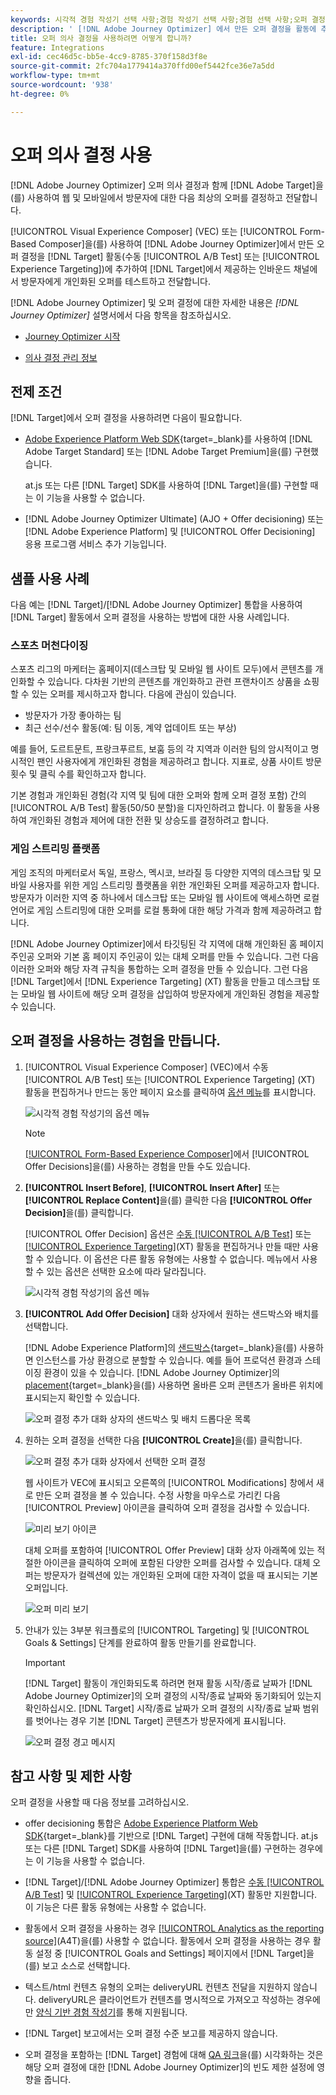 ```yaml
---
keywords: 시각적 경험 작성기 선택 사항;경험 작성기 선택 사항;경험 선택 사항;오퍼 결정;offer decisioning;ajo;여정 최적화 도구
description: ' [!DNL Adobe Journey Optimizer] 에서 만든 오퍼 결정을 활동에 추가하는 방법을 알아봅니다.'
title: 오퍼 의사 결정을 사용하려면 어떻게 합니까?
feature: Integrations
exl-id: cec46d5c-bb5e-4cc9-8785-370f158d3f8e
source-git-commit: 2fc704a1779414a370ffd00ef5442fce36e7a5dd
workflow-type: tm+mt
source-wordcount: '938'
ht-degree: 0%

---
```


# 오퍼 의사 결정 사용

[!DNL Adobe Journey Optimizer] 오퍼 의사 결정과 함께 [!DNL Adobe Target]을(를) 사용하여 웹 및 모바일에서 방문자에 대한 다음 최상의 오퍼를 결정하고 전달합니다.

[!UICONTROL Visual Experience Composer] (VEC) 또는 [!UICONTROL Form-Based Composer]을(를) 사용하여 [!DNL Adobe Journey Optimizer]에서 만든 오퍼 결정을 [!DNL Target] 활동(수동 [!UICONTROL A/B Test] 또는 [!UICONTROL Experience Targeting])에 추가하여 [!DNL Target]에서 제공하는 인바운드 채널에서 방문자에게 개인화된 오퍼를 테스트하고 전달합니다.

[!DNL Adobe Journey Optimizer] 및 오퍼 결정에 대한 자세한 내용은 *[!DNL Journey Optimizer]* 설명서에서 다음 항목을 참조하십시오.

* [Journey Optimizer 시작](https://experienceleague.adobe.com/docs/journey-optimizer/using/get-started/get-started.html?lang=ko)

* [의사 결정 관리 정보](https://experienceleague.adobe.com/docs/journey-optimizer/using/offer-decisioning/get-started-decision/starting-offer-decisioning.html?lang=ko-KR)

## 전제 조건

[!DNL Target]에서 오퍼 결정을 사용하려면 다음이 필요합니다.

* [Adobe Experience Platform Web SDK](https://experienceleague.adobe.com/docs/target-dev/developer/client-side/aep-web-sdk.html?lang=ko){target=_blank}를 사용하여 [!DNL Adobe Target Standard] 또는 [!DNL Adobe Target Premium]을(를) 구현했습니다.

  at.js 또는 다른 [!DNL Target] SDK를 사용하여 [!DNL Target]을(를) 구현할 때는 이 기능을 사용할 수 없습니다.

* [!DNL Adobe Journey Optimizer Ultimate] (AJO + Offer decisioning) 또는 [!DNL Adobe Experience Platform] 및 [!UICONTROL Offer Decisioning] 응용 프로그램 서비스 추가 기능입니다.

## 샘플 사용 사례

다음 예는 [!DNL Target]/[!DNL Adobe Journey Optimizer] 통합을 사용하여 [!DNL Target] 활동에서 오퍼 결정을 사용하는 방법에 대한 사용 사례입니다.

### 스포츠 머천다이징

스포츠 리그의 마케터는 홈페이지(데스크탑 및 모바일 웹 사이트 모두)에서 콘텐츠를 개인화할 수 있습니다. 다차원 기반의 콘텐츠를 개인화하고 관련 프랜차이즈 상품을 쇼핑할 수 있는 오퍼를 제시하고자 합니다. 다음에 관심이 있습니다.

* 방문자가 가장 좋아하는 팀
* 최근 선수/선수 활동(예: 팀 이동, 계약 업데이트 또는 부상)

예를 들어, 도르트문트, 프랑크푸르트, 보훔 등의 각 지역과 이러한 팀의 암시적이고 명시적인 팬인 사용자에게 개인화된 경험을 제공하려고 합니다. 지표로, 상품 사이트 방문 횟수 및 클릭 수를 확인하고자 합니다.

기본 경험과 개인화된 경험(각 지역 및 팀에 대한 오퍼와 함께 오퍼 결정 포함) 간의 [!UICONTROL A/B Test] 활동(50/50 분할)을 디자인하려고 합니다. 이 활동을 사용하여 개인화된 경험과 제어에 대한 전환 및 상승도를 결정하려고 합니다.

### 게임 스트리밍 플랫폼

게임 조직의 마케터로서 독일, 프랑스, 멕시코, 브라질 등 다양한 지역의 데스크탑 및 모바일 사용자를 위한 게임 스트리밍 플랫폼을 위한 개인화된 오퍼를 제공하고자 합니다. 방문자가 이러한 지역 중 하나에서 데스크탑 또는 모바일 웹 사이트에 액세스하면 로컬 언어로 게임 스트리밍에 대한 오퍼를 로컬 통화에 대한 해당 가격과 함께 제공하려고 합니다.

[!DNL Adobe Journey Optimizer]에서 타깃팅된 각 지역에 대해 개인화된 홈 페이지 주인공 오퍼와 기본 홈 페이지 주인공이 있는 대체 오퍼를 만들 수 있습니다. 그런 다음 이러한 오퍼와 해당 자격 규칙을 통합하는 오퍼 결정을 만들 수 있습니다. 그런 다음 [!DNL Target]에서 [!DNL Experience Targeting] (XT) 활동을 만들고 데스크탑 또는 모바일 웹 사이트에 해당 오퍼 결정을 삽입하여 방문자에게 개인화된 경험을 제공할 수 있습니다.

## 오퍼 결정을 사용하는 경험을 만듭니다.

1. [!UICONTROL Visual Experience Composer] (VEC)에서 수동 [!UICONTROL A/B Test] 또는 [!UICONTROL Experience Targeting] (XT) 활동을 편집하거나 만드는 동안 페이지 요소를 클릭하여 [옵션 메뉴](/help/main/c-experiences/c-visual-experience-composer/viztarget-options.md)를 표시합니다.

   ![시각적 경험 작성기의 옵션 메뉴](assets/options-menu1.png)

   >[!NOTE]
   >
   >[[!UICONTROL Form-Based Experience Composer]](/help/main/c-experiences/form-experience-composer.md)에서 [!UICONTROL Offer Decisions]을(를) 사용하는 경험을 만들 수도 있습니다.

1. **[!UICONTROL Insert Before]**, **[!UICONTROL Insert After]** 또는 **[!UICONTROL Replace Content]**&#x200B;을(를) 클릭한 다음 **[!UICONTROL Offer Decision]**&#x200B;을(를) 클릭합니다.

   [!UICONTROL Offer Decision] 옵션은 [수동 [!UICONTROL A/B Test]](/help/main/c-activities/t-test-ab/test-ab.md#types) 또는 [[!UICONTROL Experience Targeting]](/help/main/c-activities/t-experience-target/experience-target.md)(XT) 활동을 편집하거나 만들 때만 사용할 수 있습니다. 이 옵션은 다른 활동 유형에는 사용할 수 없습니다. 메뉴에서 사용할 수 있는 옵션은 선택한 요소에 따라 달라집니다.

   ![시각적 경험 작성기의 옵션 메뉴](assets/options-menu.png)

1. **[!UICONTROL Add Offer Decision]** 대화 상자에서 원하는 샌드박스와 배치를 선택합니다.

   [!DNL Adobe Experience Platform]의 [샌드박스](https://experienceleague.adobe.com/docs/experience-platform/sandbox/ui/overview.html?lang=ko){target=_blank}을(를) 사용하면 인스턴스를 가상 환경으로 분할할 수 있습니다. 예를 들어 프로덕션 환경과 스테이징 환경이 있을 수 있습니다. [!DNL Adobe Journey Optimizer]의 [placement](https://experienceleague.adobe.com/docs/journey-optimizer/using/offer-decisioning/create-components/creating-placements.html?lang=ko){target=_blank}을(를) 사용하면 올바른 오퍼 콘텐츠가 올바른 위치에 표시되는지 확인할 수 있습니다.

   ![오퍼 결정 추가 대화 상자의 샌드박스 및 배치 드롭다운 목록](/help/main/c-integrating-target-with-mac/ajo/assets/sandbox-placement.png)

1. 원하는 오퍼 결정을 선택한 다음 **[!UICONTROL Create]**&#x200B;을(를) 클릭합니다.

   ![오퍼 결정 추가 대화 상자에서 선택한 오퍼 결정](assets/offer-decision.png)

   웹 사이트가 VEC에 표시되고 오른쪽의 [!UICONTROL Modifications] 창에서 새로 만든 오퍼 결정을 볼 수 있습니다. 수정 사항을 마우스로 가리킨 다음 [!UICONTROL Preview] 아이콘을 클릭하여 오퍼 결정을 검사할 수 있습니다.

   ![미리 보기 아이콘](assets/preview-icon.png)

   대체 오퍼를 포함하여 [!UICONTROL Offer Preview] 대화 상자 아래쪽에 있는 적절한 아이콘을 클릭하여 오퍼에 포함된 다양한 오퍼를 검사할 수 있습니다. 대체 오퍼는 방문자가 컬렉션에 있는 개인화된 오퍼에 대한 자격이 없을 때 표시되는 기본 오퍼입니다.

   ![오퍼 미리 보기](assets/offer-preview.png)

1. 안내가 있는 3부분 워크플로의 [!UICONTROL Targeting] 및 [!UICONTROL Goals & Settings] 단계를 완료하여 활동 만들기를 완료합니다.

   >[!IMPORTANT]
   >
   >[!DNL Target] 활동이 개인화되도록 하려면 현재 활동 시작/종료 날짜가 [!DNL Adobe Journey Optimizer]의 오퍼 결정의 시작/종료 날짜와 동기화되어 있는지 확인하십시오. [!DNL Target] 시작/종료 날짜가 오퍼 결정의 시작/종료 날짜 범위를 벗어나는 경우 기본 [!DNL Target] 콘텐츠가 방문자에게 표시됩니다.

   ![오퍼 결정 경고 메시지](/help/main/c-integrating-target-with-mac/ajo/assets/offer-decision-warning.png)

## 참고 사항 및 제한 사항

오퍼 결정을 사용할 때 다음 정보를 고려하십시오.

* offer decisioning 통합은 [Adobe Experience Platform Web SDK](https://experienceleague.adobe.com/docs/target-dev/developer/client-side/aep-web-sdk.html?lang=ko){target=_blank}를 기반으로 [!DNL Target] 구현에 대해 작동합니다. at.js 또는 다른 [!DNL Target] SDK를 사용하여 [!DNL Target]을(를) 구현하는 경우에는 이 기능을 사용할 수 없습니다.

* [!DNL Target]/[!DNL Adobe Journey Optimizer] 통합은 [수동 [!UICONTROL A/B Test]](/help/main/c-activities/t-test-ab/test-ab.md#types) 및 [[!UICONTROL Experience Targeting]](/help/main/c-activities/t-experience-target/experience-target.md)(XT) 활동만 지원합니다. 이 기능은 다른 활동 유형에는 사용할 수 없습니다.

* 활동에서 오퍼 결정을 사용하는 경우 [[!UICONTROL Analytics as the reporting source]](/help/main/c-integrating-target-with-mac/a4t/a4t.md)(A4T)을(를) 사용할 수 없습니다. 활동에서 오퍼 결정을 사용하는 경우 활동 설정 중 [!UICONTROL Goals and Settings] 페이지에서 [!DNL Target]을(를) 보고 소스로 선택합니다.

* 텍스트/html 컨텐츠 유형의 오퍼는 deliveryURL 컨텐츠 전달을 지원하지 않습니다. deliveryURL은 클라이언트가 컨텐츠를 명시적으로 가져오고 작성하는 경우에만 [양식 기반 경험 작성기](/help/main/c-experiences/form-experience-composer.md)를 통해 지원됩니다.

* [!DNL Target] 보고에서는 오퍼 결정 수준 보고를 제공하지 않습니다.

* 오퍼 결정을 포함하는 [!DNL Target] 경험에 대해 [QA 링크](/help/main/c-activities/c-activity-qa/activity-qa.md)을(를) 시각화하는 것은 해당 오퍼 결정에 대한 [!DNL Adobe Journey Optimizer]의 빈도 제한 설정에 영향을 줍니다.
